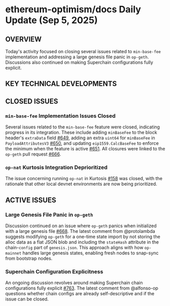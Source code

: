 # ethereum-optimism/docs Daily Update (Sep 5, 2025)
## OVERVIEW 
Today's activity focused on closing several issues related to `min-base-fee` implementation and addressing a large genesis file panic in `op-geth`. Discussions also continued on making Superchain configurations fully explicit.

## KEY TECHNICAL DEVELOPMENTS

## CLOSED ISSUES

### `min-base-fee` Implementation Issues Closed
Several issues related to the `min-base-fee` feature were closed, indicating progress in its integration. These include adding `minBaseFee` to the block header's `extraData` field [#649](https://github.com/ethereum-optimism/docs/issues/649), adding an extra `uint64` for `minBaseFee` in `PayloadAttributesV3` [#650](https://github.com/ethereum-optimism/docs/issues/650), and updating `eip1559.CalcBaseFee` to enforce the minimum when the feature is active [#651](https://github.com/ethereum-optimism/docs/issues/651). All closures were linked to the `op-geth` pull request [#666](https://github.com/ethereum-optimism/op-geth/pull/666).

### `op-nat` Kurtosis Integration Deprioritized
The issue concerning running `op-nat` in Kurtosis [#158](https://github.com/ethereum-optimism/docs/issues/158) was closed, with the rationale that other local devnet environments are now being prioritized.

## ACTIVE ISSUES

### Large Genesis File Panic in `op-geth`
Discussion continued on an issue where `op-geth` panics when initialized with a large genesis file [#668](https://github.com/ethereum-optimism/docs/issues/668). The latest comment from @protolambda suggests modifying `op-geth` for a one-time state import by not storing the alloc data as a flat JSON blob and including the `stateHash` attribute in the chain-`config` part of `genesis.json`. This approach aligns with how `op-mainnet` handles large genesis states, enabling fresh nodes to snap-sync from bootstrap nodes.

### Superchain Configuration Explicitness
An ongoing discussion revolves around making Superchain chain configurations fully explicit [#763](https://github.com/ethereum-optimism/docs/issues/763). The latest comment from @alfonso-op questions whether chain configs are already self-descriptive and if the issue can be closed.